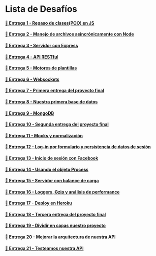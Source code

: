 # Lista de Desafíos

#### [🔗 Entrega 1 - Repaso de clases(POO) en JS](https://github.com/EstebanDem/backend-coderhouse/tree/master/Entrega-1#readme)

#### [🔗 Entrega 2 - Manejo de archivos asincrónicamente con Node](https://github.com/EstebanDem/backend-coderhouse/tree/master/Entrega-2#readme)

#### [🔗 Entrega 3 - Servidor con Express](https://github.com/EstebanDem/backend-coderhouse/tree/master/Entrega-3#readme)

#### [🔗 Entrega 4 - API RESTful](https://github.com/EstebanDem/backend-coderhouse/tree/master/Entrega-4#readme)

#### [🔗 Entrega 5 - Motores de plantillas](https://github.com/EstebanDem/backend-coderhouse/tree/master/Entrega-5#readme)

#### [🔗 Entrega 6 - Websockets](https://github.com/EstebanDem/backend-coderhouse/tree/master/Entrega-6#readme)

#### [🔗 Entrega 7 - Primera entrega del proyecto final](https://github.com/EstebanDem/backend-coderhouse/tree/master/Entrega-7#readme)

#### [🔗 Entrega 8 - Nuestra primera base de datos](https://github.com/EstebanDem/backend-coderhouse/tree/master/Entrega-8#readme)

#### [🔗 Entrega 9 - MongoDB](https://github.com/EstebanDem/backend-coderhouse/tree/master/Entrega-9#readme)

#### [🔗 Entrega 10 - Segunda entrega del proyecto final](https://github.com/EstebanDem/backend-coderhouse/tree/master/Entrega-10#readme)

#### [🔗 Entrega 11 - Mocks y normalización](https://github.com/EstebanDem/backend-coderhouse/tree/master/Entrega-11#readme)

#### [🔗 Entrega 12 - Log-in por formulario y persistencia de datos de sesión](https://github.com/EstebanDem/backend-coderhouse/tree/master/Entrega-12#readme)

#### [🔗 Entrega 13 - Inicio de sesión con Facebook](https://github.com/EstebanDem/backend-coderhouse/tree/master/Entrega-13#readme)

#### [🔗 Entrega 14 - Usando el objeto Process](https://github.com/EstebanDem/backend-coderhouse/tree/master/Entrega-14#readme)

#### [🔗 Entrega 15 - Servidor con balance de carga](https://github.com/EstebanDem/backend-coderhouse/tree/master/Entrega-15#readme)

#### [🔗 Entrega 16 - Loggers, Gzip y análisis de performance](https://github.com/EstebanDem/backend-coderhouse/tree/master/Entrega-16#readme)

#### [🔗 Entrega 17 - Deploy en Heroku](https://github.com/EstebanDem/backend-coderhouse/tree/master/Entrega-17#readme)

#### [🔗 Entrega 18 - Tercera entrega del proyecto final](https://github.com/EstebanDem/backend-coderhouse/tree/master/Entrega-18#readme)

#### [🔗 Entrega 19 - Dividir en capas nuestro proyecto](https://github.com/EstebanDem/backend-coderhouse/tree/master/Entrega-19#readme)

#### [🔗 Entrega 20 - Mejorar la arquitectura de nuestra API](https://github.com/EstebanDem/backend-coderhouse/tree/master/Entrega-20#readme)

#### [🔗 Entrega 21 - Testeamos nuestra API](https://github.com/EstebanDem/backend-coderhouse/tree/master/Entrega-21#readme)